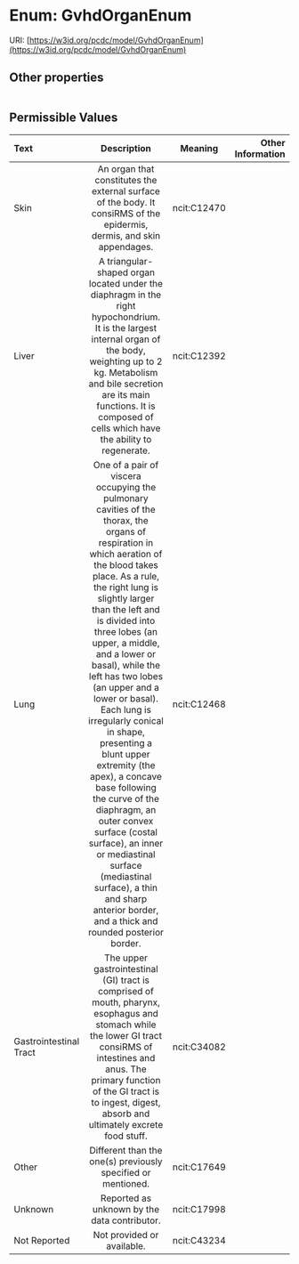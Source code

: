 
# Enum: GvhdOrganEnum




URI: [https://w3id.org/pcdc/model/GvhdOrganEnum](https://w3id.org/pcdc/model/GvhdOrganEnum)


## Other properties

|  |  |  |
| --- | --- | --- |

## Permissible Values

| Text | Description | Meaning | Other Information |
| :--- | :---: | :---: | ---: |
| Skin | An organ that constitutes the external surface of the body. It consiRMS of the epidermis, dermis, and skin appendages. | ncit:C12470 |  |
| Liver | A triangular-shaped organ located under the diaphragm in the right hypochondrium. It is the largest internal organ of the body, weighting up to 2 kg. Metabolism and bile secretion are its main functions. It is composed of cells which have the ability to regenerate. | ncit:C12392 |  |
| Lung | One of a pair of viscera occupying the pulmonary cavities of the thorax, the organs of respiration in which aeration of the blood takes place. As a rule, the right lung is slightly larger than the left and is divided into three lobes (an upper, a middle, and a lower or basal), while the left has two lobes (an upper and a lower or basal). Each lung is irregularly conical in shape, presenting a blunt upper extremity (the apex), a concave base following the curve of the diaphragm, an outer convex surface (costal surface), an inner or mediastinal surface (mediastinal surface), a thin and sharp anterior border, and a thick and rounded posterior border. | ncit:C12468 |  |
| Gastrointestinal Tract | The upper gastrointestinal (GI) tract is comprised of mouth, pharynx, esophagus and stomach while the lower GI tract consiRMS of intestines and anus. The primary function of the GI tract is to ingest, digest, absorb and ultimately excrete food stuff. | ncit:C34082 |  |
| Other | Different than the one(s) previously specified or mentioned. | ncit:C17649 |  |
| Unknown | Reported as unknown by the data contributor. | ncit:C17998 |  |
| Not Reported | Not provided or available. | ncit:C43234 |  |

